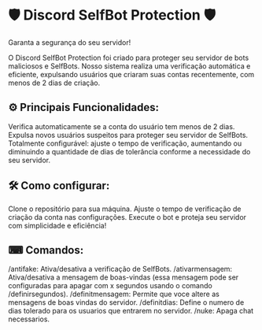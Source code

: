 # 🛡️ Discord SelfBot Protection 🛡️
Garanta a segurança do seu servidor!

O Discord SelfBot Protection foi criado para proteger seu servidor de bots maliciosos e SelfBots. Nosso sistema realiza uma verificação automática e eficiente, expulsando usuários que criaram suas contas recentemente, com menos de 2 dias de criação.

## ⚙️ Principais Funcionalidades:
Verifica automaticamente se a conta do usuário tem menos de 2 dias.
Expulsa novos usuários suspeitos para proteger seu servidor de SelfBots.
Totalmente configurável: ajuste o tempo de verificação, aumentando ou diminuindo a quantidade de dias de tolerância conforme a necessidade do seu servidor.

## 🛠️ Como configurar:
Clone o repositório para sua máquina.
Ajuste o tempo de verificação de criação da conta nas configurações.
Execute o bot e proteja seu servidor com simplicidade e eficiência!

## ⌨ Comandos:
/antifake: Ativa/desativa a verificação de SelfBots.
/ativarmensagem: Ativa/desativa a mensagem de boas-vindas (essa mensagem pode ser configuradas para apagar com x segundos usando o comando /definirsegundos). 
/definitmensagem: Permite que voce altere as mensagens de boas vindas do servidor.
/definitdias: Define o numero de dias tolerado para os usuarios que entrarem no servidor.
/nuke: Apaga chat necessarios.
